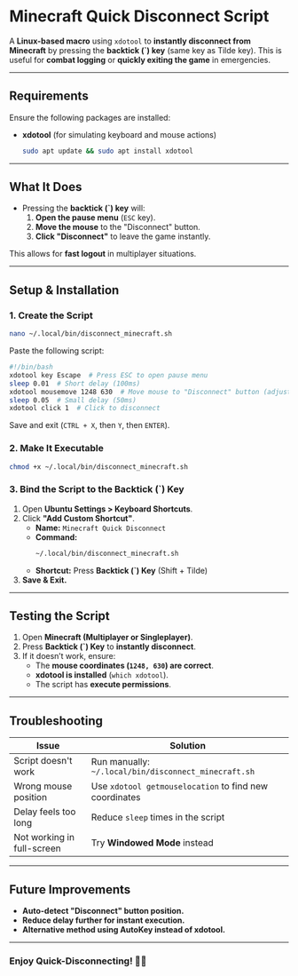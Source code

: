 # Minecraft Quick Disconnect Script

A **Linux-based macro** using `xdotool` to **instantly disconnect from Minecraft** by pressing the **backtick (`) key** (same key as Tilde key). This is useful for **combat logging** or **quickly exiting the game** in emergencies.

---

## Requirements
Ensure the following packages are installed:

- **xdotool** (for simulating keyboard and mouse actions)

  ```bash
  sudo apt update && sudo apt install xdotool
  ```
---

## What It Does
- Pressing the **backtick (`) key** will:
  1. **Open the pause menu** (`ESC` key).
  2. **Move the mouse** to the "Disconnect" button.
  3. **Click "Disconnect"** to leave the game instantly.

This allows for **fast logout** in multiplayer situations.

---

## Setup & Installation

### 1. **Create the Script**
  ```bash
  nano ~/.local/bin/disconnect_minecraft.sh
  ```

Paste the following script:
  ```bash
  #!/bin/bash
  xdotool key Escape  # Press ESC to open pause menu
  sleep 0.01  # Short delay (100ms)
  xdotool mousemove 1248 630  # Move mouse to "Disconnect" button (adjust if needed)
  sleep 0.05  # Small delay (50ms)
  xdotool click 1  # Click to disconnect
  ```

Save and exit (`CTRL + X`, then `Y`, then `ENTER`).

### 2. **Make It Executable**
  ```bash
  chmod +x ~/.local/bin/disconnect_minecraft.sh
  ```

### 3. **Bind the Script to the Backtick (`) Key**
1. Open **Ubuntu Settings > Keyboard Shortcuts**.
2. Click **"Add Custom Shortcut"**.
   - **Name:** `Minecraft Quick Disconnect`
   - **Command:**  
     ```bash
     ~/.local/bin/disconnect_minecraft.sh
     ```
   - **Shortcut:** Press **Backtick (`) Key** (Shift + Tilde)
3. **Save & Exit.**

---

## Testing the Script
1. Open **Minecraft (Multiplayer or Singleplayer)**.
2. Press **Backtick (`) Key** to **instantly disconnect**.
3. If it doesn’t work, ensure:
   - The **mouse coordinates (`1248, 630`) are correct**.
   - **xdotool is installed** (`which xdotool`).
   - The script has **execute permissions**.

---

## Troubleshooting
| Issue | Solution |
|--------|----------|
| Script doesn't work | Run manually: `~/.local/bin/disconnect_minecraft.sh` |
| Wrong mouse position | Use `xdotool getmouselocation` to find new coordinates |
| Delay feels too long | Reduce `sleep` times in the script |
| Not working in full-screen | Try **Windowed Mode** instead |

---

## Future Improvements
- **Auto-detect "Disconnect" button position.**
- **Reduce delay further for instant execution.**
- **Alternative method using AutoKey instead of xdotool.**

---

### **Enjoy Quick-Disconnecting! 🏃💨**

